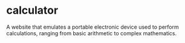 # calculator
A website that emulates a portable electronic device used to perform calculations, ranging from basic arithmetic to complex mathematics.
